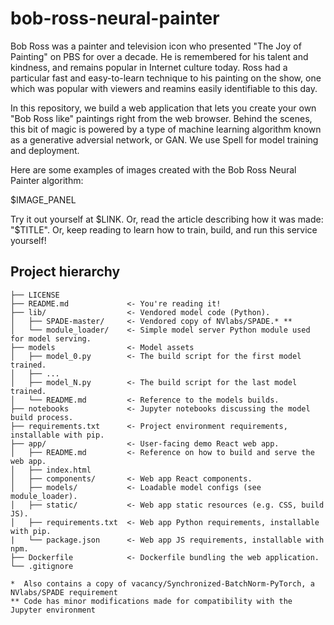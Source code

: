 # bob-ross-neural-painter

Bob Ross was a painter and television icon who presented "The Joy of Painting" on PBS for over a decade. He is remembered for his talent and kindness, and remains popular in Internet culture today. Ross had a particular fast and easy-to-learn technique to his painting on the show, one which was popular with viewers and reamins easily identifiable to this day.

In this repository, we build a web application that lets you create your own "Bob Ross like" paintings right from the web browser. Behind the scenes, this bit of magic is powered by a type of machine learning algorithm known as a generative adversial network, or GAN. We use Spell for model training and deployment.

Here are some examples of images created with the Bob Ross Neural Painter algorithm:

$IMAGE_PANEL

Try it out yourself at $LINK. Or, read the article describing how it was made: "$TITLE". Or, keep reading to learn how to train, build, and run this service yourself!

## Project hierarchy

```
├── LICENSE
├── README.md             <- You're reading it!
├── lib/                  <- Vendored model code (Python).
│   ├── SPADE-master/     <- Vendored copy of NVlabs/SPADE.* **
│   └── module_loader/    <- Simple model server Python module used for model serving.
├── models                <- Model assets
│   ├── model_0.py        <- The build script for the first model trained.
│   ├── ...
│   ├── model_N.py        <- The build script for the last model trained.
│   └── README.md         <- Reference to the models builds.
├── notebooks             <- Jupyter notebooks discussing the model build process.
├── requirements.txt      <- Project environment requirements, installable with pip.
├── app/                  <- User-facing demo React web app.
│   ├── README.md         <- Reference on how to build and serve the web app.
│   ├── index.html
│   ├── components/       <- Web app React components.
│   ├── models/           <- Loadable model configs (see module_loader).
│   ├── static/           <- Web app static resources (e.g. CSS, build JS).
│   ├── requirements.txt  <- Web app Python requirements, installable with pip.
|   └── package.json      <- Web app JS requirements, installable with npm.
├── Dockerfile            <- Dockerfile bundling the web application.
└── .gitignore

*  Also contains a copy of vacancy/Synchronized-BatchNorm-PyTorch, a NVlabs/SPADE requirement
** Code has minor modifications made for compatibility with the Jupyter environment
```
